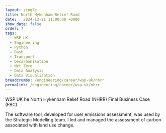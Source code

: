 ```yaml
---
layout: single
title: North Hykenham Relief Road
date:   2024-12-21 11:00:00 +0000
show_date: false
order: 7
tags: 
  - WSP UK
  - Engineering
  - Python
  - Dash
  - Transport
  - Decarbonisation
  - Net Zero
  - Data Analysis
  - Data Visualisation
breadcrumbs: /engineering/career/wsp-uk/nhrr
permalink: /engineering/career/wsp-uk/nhrr
---
```


WSP UK he North Hykenham Relief Road (NHRR) Final Business Case (FBC).

The software tool, developed for user emissions assessment, was used by the Strategic Modelling team.
I led and managed the assessment of carbon associated with land use change.